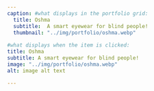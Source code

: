 ```yaml
---
caption: #what displays in the portfolio grid:
  title: Oshma
  subtitle:  A smart eyewear for blind people!
  thumbnail: "../img/portfolio/oshma.webp"
  
#what displays when the item is clicked:
title: Oshma
subtitle: A smart eyewear for blind people!
image: "../img/portfolio/oshma.webp"
alt: image alt text

---
```



